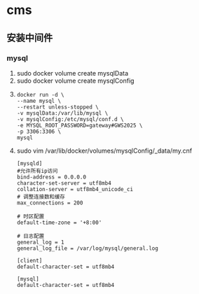 # cms


## 安装中间件

### mysql

1. sudo docker volume create mysqlData
2. sudo docker volume create mysqlConfig
3. ```
   docker run -d \
   --name mysql \
   --restart unless-stopped \
   -v mysqlData:/var/lib/mysql \
   -v mysqlConfig:/etc/mysql/conf.d \
   -e MYSQL_ROOT_PASSWORD=gateway#GWS2025 \
   -p 3306:3306 \
   mysql
   ```
4. sudo vim /var/lib/docker/volumes/mysqlConfig/_data/my.cnf
    ```
    [mysqld]
    #允许所有ip访问
    bind-address = 0.0.0.0
    character-set-server = utf8mb4
    collation-server = utf8mb4_unicode_ci
    # 调整连接数和缓存
    max_connections = 200
    
    # 时区配置
    default-time-zone = '+8:00'
    
    # 日志配置
    general_log = 1
    general_log_file = /var/log/mysql/general.log
    
    [client]
    default-character-set = utf8mb4
    
    [mysql]
    default-character-set = utf8mb4
    ```